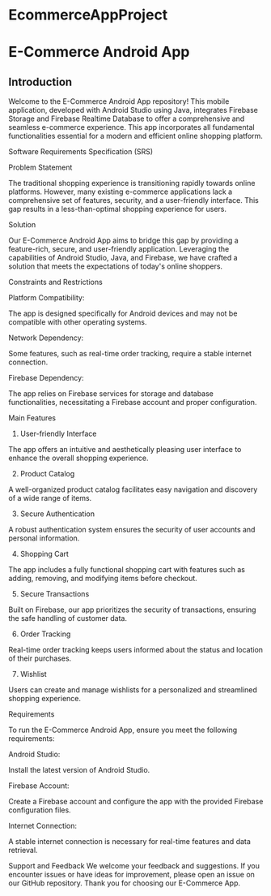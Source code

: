 # EcommerceAppProject

# E-Commerce Android App

## Introduction

Welcome to the E-Commerce Android App repository! This mobile application, developed with Android Studio using Java, integrates Firebase Storage and Firebase Realtime Database to offer a comprehensive and seamless e-commerce experience. This app incorporates all fundamental functionalities essential for a modern and efficient online shopping platform.

Software Requirements Specification (SRS)

Problem Statement

The traditional shopping experience is transitioning rapidly towards online platforms. However, many existing e-commerce applications lack a comprehensive set of features, security, and a user-friendly interface. This gap results in a less-than-optimal shopping experience for users.

Solution

Our E-Commerce Android App aims to bridge this gap by providing a feature-rich, secure, and user-friendly application. Leveraging the capabilities of Android Studio, Java, and Firebase, we have crafted a solution that meets the expectations of today's online shoppers.

Constraints and Restrictions

Platform Compatibility: 

The app is designed specifically for Android devices and may not be compatible with other operating systems.

Network Dependency: 

Some features, such as real-time order tracking, require a stable internet connection.

Firebase Dependency: 

The app relies on Firebase services for storage and database functionalities, necessitating a Firebase account and proper configuration.

Main Features

1. User-friendly Interface
   
The app offers an intuitive and aesthetically pleasing user interface to enhance the overall shopping experience.

2. Product Catalog
   
A well-organized product catalog facilitates easy navigation and discovery of a wide range of items.

3. Secure Authentication

A robust authentication system ensures the security of user accounts and personal information.

4. Shopping Cart
   
The app includes a fully functional shopping cart with features such as adding, removing, and modifying items before checkout.

5. Secure Transactions
    
Built on Firebase, our app prioritizes the security of transactions, ensuring the safe handling of customer data.

6. Order Tracking
    
Real-time order tracking keeps users informed about the status and location of their purchases.

7. Wishlist
    
Users can create and manage wishlists for a personalized and streamlined shopping experience.


Requirements

To run the E-Commerce Android App, ensure you meet the following requirements:

Android Studio: 

Install the latest version of Android Studio.

Firebase Account: 

Create a Firebase account and configure the app with the provided Firebase configuration files.

Internet Connection: 

A stable internet connection is necessary for real-time features and data retrieval.


Support and Feedback
We welcome your feedback and suggestions. If you encounter issues or have ideas for improvement, please open an issue on our GitHub repository. Thank you for choosing our E-Commerce App.
